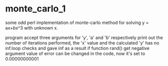 # monte_carlo_1
some odd perl implementation of monte-carlo method for solving y = a*x+b*x^3 with unknown x.

program accept three arguments for 'y', 'a' and 'b' respectively
print out the number of iterations performed, the 'x' value and the calculated 'y' 
has no inf.loop checks and gave inf as a result if function rand() get negative argument
value of error can be changed in the code, now it's set to 0.00000000001
